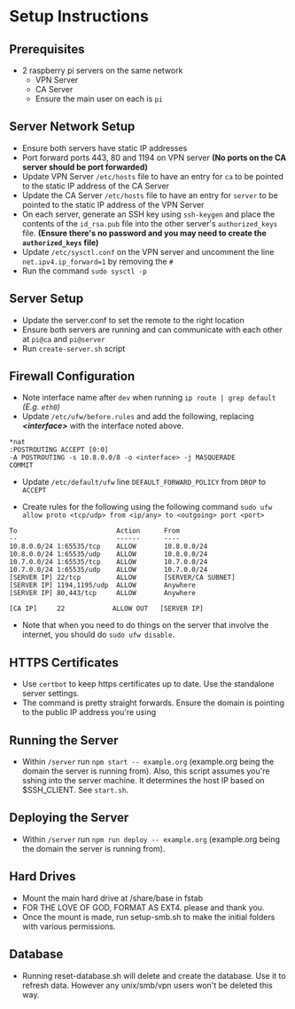 # Setup Instructions

## Prerequisites
- 2 raspberry pi servers on the same network
  - VPN Server
  - CA Server
  - Ensure the main user on each is `pi`

## Server Network Setup
- Ensure both servers have static IP addresses
- Port forward ports 443, 80 and 1194 on VPN server **(No ports on the CA server should be port forwarded)**
- Update VPN Server `/etc/hosts` file to have an entry for `ca` to be pointed to the static IP address of the CA Server
- Update the CA Server `/etc/hosts` file to have an entry for `server` to be pointed to the static IP address of the VPN Server
- On each server, generate an SSH key using `ssh-keygen` and place the contents of the `id_rsa.pub` file into the other server's `authorized_keys` file. **(Ensure there's no password and you may need to create the `authorized_keys` file)**
- Update `/etc/sysctl.conf` on the VPN server and uncomment the line `net.ipv4.ip_forward=1` by removing the `#`
- Run the command `sudo sysctl -p`

## Server Setup
- Update the server.conf to set the remote to the right location
- Ensure both servers are running and can communicate with each other at `pi@ca` and `pi@server`
- Run `create-server.sh` script

## Firewall Configuration
- Note interface name after `dev` when running `ip route | grep default` *(E.g. `eth0`)*
- Update `/etc/ufw/before.rules` and add the following, replacing ***\<interface>*** with the interface noted above.

```
*nat
:POSTROUTING ACCEPT [0:0]
-A POSTROUTING -s 10.8.0.0/8 -o <interface> -j MASQUERADE
COMMIT
```

- Update `/etc/default/ufw` line `DEFAULT_FORWARD_POLICY` from `DROP` to `ACCEPT`

- Create rules for the following using the following command `sudo ufw allow proto <tcp/udp> from <ip/any> to <outgoing> port <port>`

```
To                         Action      From
--                         ------      ----
10.8.0.0/24 1:65535/tcp    ALLOW       10.8.0.0/24
10.8.0.0/24 1:65535/udp    ALLOW       10.8.0.0/24
10.7.0.0/24 1:65535/tcp    ALLOW       10.7.0.0/24
10.7.0.0/24 1:65535/udp    ALLOW       10.7.0.0/24
[SERVER IP] 22/tcp         ALLOW       [SERVER/CA SUBNET]
[SERVER IP] 1194,1195/udp  ALLOW       Anywhere
[SERVER IP] 80,443/tcp     ALLOW       Anywhere

[CA IP]     22            ALLOW OUT   [SERVER IP]
```
- Note that when you need to do things on the server that involve the internet, you should do `sudo ufw disable`.

## HTTPS Certificates
- Use `certbot` to keep https certificates up to date. Use the standalone server settings.
- The command is pretty straight forwards. Ensure the domain is pointing to the public IP address you're using

## Running the Server
- Within `/server` run `npm start -- example.org` (example.org being the domain the server is running from). Also, this script assumes you're sshing into the server machine. It
determines the host IP based on $SSH_CLIENT. See `start.sh`.

## Deploying the Server
- Within `/server` run `npm run deploy -- example.org` (example.org being the domain the server is running from).

## Hard Drives
- Mount the main hard drive at /share/base in fstab
- FOR THE LOVE OF GOD, FORMAT AS EXT4. please and thank you.
- Once the mount is made, run setup-smb.sh to make the initial folders with various permissions.

## Database
- Running reset-database.sh will delete and create the database. Use it to refresh data. However any unix/smb/vpn users won't be deleted this way.